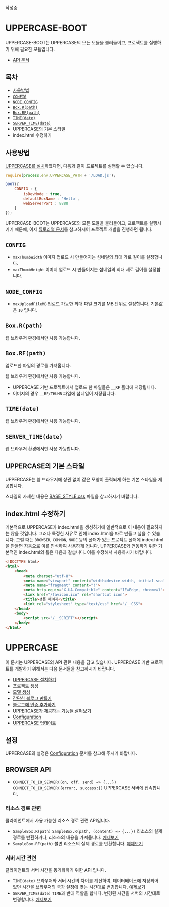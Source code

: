작성중

# UPPERCASE-BOOT
UPPERCASE-BOOT는 UPPERCASE의 모든 모듈을 불러들이고, 프로젝트를 실행하기 위해 필요한 모듈입니다.
* [API 문서](../../API/UPPERCASE-API/README.md)

## 목차
* [사용방법](#사용방법)
* [`CONFIG`](#config)
* [`NODE_CONFIG`](#node_config)
* [`Box.R(path)`](#boxrpath)
* [`Box.RF(path)`](#boxrfpath)
* [`TIME(date)`](#timedate)
* [`SERVER_TIME(date)`](#server_timedate)
* UPPERCASE의 기본 스타일
* index.html 수정하기

## 사용방법
[UPPERCASE를 설치](../INSTALL.md)하였다면, 다음과 같이 프로젝트를 실행할 수 있습니다.

```javascript
require(process.env.UPPERCASE_PATH + '/LOAD.js');

BOOT({
	CONFIG : {
		isDevMode : true,
		defaultBoxName : 'Hello',
		webServerPort : 8888
	}
});
```

UPPERCASE-BOOT는 UPPERCASE의 모든 모듈을 불러들이고, 프로젝트를 실행시키기 때문에, 이제 [튜토리얼 문서](../TUTORIAL.md)를 참고하시어 프로젝트 개발을 진행하면 됩니다.

## `CONFIG`

* `maxThumbWidth` 이미지 업로드 시 만들어지는 섬네일의 최대 가로 길이를 설정합니다.
* `maxThumbHeight` 이미지 업로드 시 만들어지는 섬네일의 최대 세로 길이를 설정합니다.

## `NODE_CONFIG`

* `maxUploadFileMB` 업로드 가능한 최대 파일 크기를 MB 단위로 설정합니다. 기본값은 `10` 입니다.

## `Box.R(path)`

웹 브라우저 환경에서만 사용 가능합니다.

## `Box.RF(path)`
업로드한 파일의 경로를 가져옵니다.

웹 브라우저 환경에서만 사용 가능합니다.

* UPPERCASE 기반 프로젝트에서 업로드 한 파일들은 `__RF` 폴더에 저장됩니다.
* 이미지의 경우 `__RF/THUMB` 파일에 섬네일이 저장됩니다.

## `TIME(date)`

웹 브라우저 환경에서만 사용 가능합니다.

## `SERVER_TIME(date)`

웹 브라우저 환경에서만 사용 가능합니다.

## UPPERCASE의 기본 스타일
UPPERCASE는 웹 브라우저에 상관 없이 같은 모양이 출력되게 하는 기본 스타일을 제공합니다.

스타일의 자세한 내용은 [BASE_STYLE.css](../../SRC/IO/R/BASE_STYLE.css) 파일을 참고하시기 바랍니다.

## index.html 수정하기
기본적으로 UPPERCASE가 index.html을 생성하기에 일반적으로 이 내용이 필요하지는 않을 것입니다. 그러나 특정한 사유로 인해 index.html을 따로 만들고 싶을 수 있습니다. 그럴 때는 `BROWSER`, `COMMON`, `NODE` 등의 폴더가 있는 프로젝트 폴더에 index.html을 만들면 자동으로 이를 인식하여 사용하게 됩니다. UPPERCASE와 연동하기 위한 기본적인 index.html의 틀은 다음과 같습니다. 이를 수정해서 사용하시기 바랍니다.

```html
<!DOCTYPE html>
<html>
	<head>
		<meta charset="utf-8">
		<meta name="viewport" content="width=device-width, initial-scale=1.0, maximum-scale=1.0, minimum-scale=1.0, user-scalable=no">
		<meta name="fragment" content="!">
		<meta http-equiv="X-UA-Compatible" content="IE=Edge, chrome=1">
		<link href="/favicon.ico" rel="shortcut icon">
		<title>샘플 페이지</title>
		<link rel="stylesheet" type="text/css" href="/__CSS">
	</head>
	<body>
		<script src="/__SCRIPT"></script>
	</body>
</html>
```










# UPPERCASE
이 문서는 UPPERCASE의 API 관련 내용을 담고 있습니다. UPPERCASE 기반 프로젝트를 개발하기 위해서는 다음 문서들을 참고하시기 바랍니다.

* [UPPERCASE 설치하기](INSTALL.md)
* [프로젝트 생성](CREATE_PROJECT.md)
* [모델 생성](CREATE_MODEL.md)
* [간단한 블로그 만들기](MAKE_BLOG.md)
* [블로그에 인증 추가하기](ADD_AUTH_TO_BLOG.md)
* [UPPERCASE가 제공하는 기능들 살펴보기](OVERVIEW.md)
* [Configuration](CONFIG.md)
* [UPPERCASE 업데이트](UPDATE.md)

## 설정
UPPERCASE의 설정은 [Configuration](CONFIG.md) 문서를 참고해 주시기 바랍니다.

## BROWSER API
* `CONNECT_TO_IO_SERVER((on, off, send) => {...})` `CONNECT_TO_IO_SERVER({error:, success:})` UPPERCASE 서버에 접속합니다.

### 리소스 경로 관련
클라이언트에서 사용 가능한 리소스 경로 관련 API입니다.
* `SampleBox.R(path)` `SampleBox.R(path, (content) => {...})` 리소스의 실제 경로를 반환하거나, 리소스의 내용을 가져옵니다. [예제보기](../EXAMPLES/IO/CLIENT/R.js)
* `SampleBox.RF(path)` 불변 리소스의 실제 경로를 반환합니다. [예제보기](../EXAMPLES/IO/CLIENT/RF.js)

### 서버 시간 관련
클라이언트와 서버 시간을 동기화하기 위한 API 입니다.
* `TIME(date)` 브라우저와 서버 시간의 차이를 계산하여, 데이터베이스에 저장되어 있던 시간을 브라우저의 국가 설정에 맞는 시간대로 변경합니다. [예제보기](../EXAMPLES/IO/CLIENT/TIME.js)
* `SERVER_TIME(date)` `TIME`과 반대 역할을 합니다. 변경된 시간을 서버의 시간대로 변경합니다. [예제보기](../EXAMPLES/IO/CLIENT/SERVER_TIME.js)
